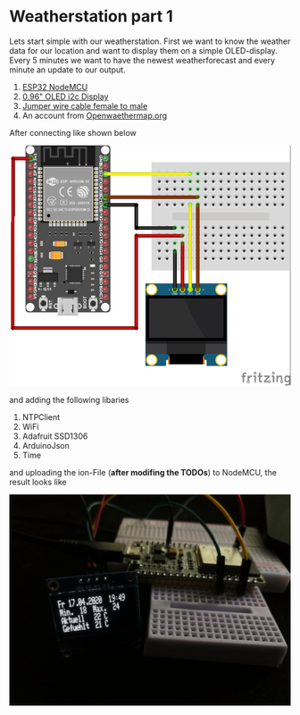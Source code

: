 # Weatherstation part 1
Lets start simple with our weatherstation. First we want to know the weather data for our location and want to display them
on a simple OLED-display. Every 5 minutes we want to have the newest weatherforecast and every minute an update to our output.

1. [ESP32 NodeMCU](https://www.az-delivery.de/products/esp32-developmentboard?_pos=24&_sid=69909e42c&_ss=r)
2. [0.96" OLED i2c Display ](https://www.az-delivery.de/products/0-96zolldisplay?_pos=14&_sid=03d542ee1&_ss=r)
3. [Jumper wire cable female to male](https://www.az-delivery.de/products/40-stk-jumper-wire-female-to-male-20-zentimeter?_pos=20&_sid=5cfea44cd&_ss=r)
4. An account from [Openwaethermap.org](https://openweathermap.org/)

After connecting like shown below

![Schema](images/Weatherstation_Part1.jpg)

and adding the following libaries
1. NTPClient
2. WiFi
3. Adafruit SSD1306
4. ArduinoJson
5. Time

and uploading the ion-File (**after modifing the TODOs**) to NodeMCU, the result looks like

![LiveView](images/LiveView.jpg)
